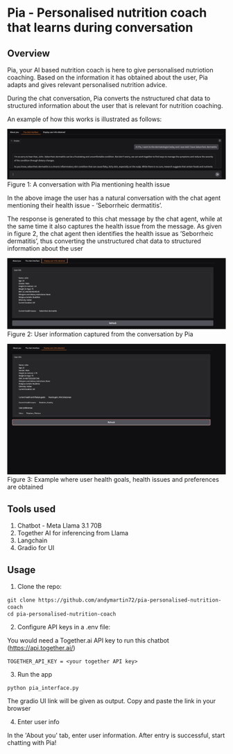 # Pia - Personalised nutrition coach that learns during conversation

## Overview 

Pia, your AI based nutrition coach is here to give personalised nutriotion coaching. Based on the information it has obtained about the user, Pia adapts and 
gives relevant personalised nutrition advice.

During the chat conversation, Pia converts the nstructured chat data to structured information about the user that is relevant for nutrition coaching.

An example of how this works is illustrated as follows:

![Alt text](readme_images/image.png)
Figure 1: A conversation with Pia mentioning health issue

In the above image the user has a natural conversation with the chat agent mentioning their health issue - ’Seborrheic dermatitis’.

The response is generated to this chat message by the chat agent, while at the same time it also captures the health issue from the
message. As given in figure 2, the chat agent then identifies the health issue as ’Seborrheic dermatitis’, thus converting the unstructured chat data
to structured information about the user

![Alt text](readme_images/image-1.png)
Figure 2: User information captured from the conversation by Pia

![Alt text](readme_images/image-2.png)
Figure 3: Example where user health goals, health issues and preferences are obtained


## Tools used

1. Chatbot - Meta Llama 3.1 70B
2. Together AI for inferencing from Llama
3. Langchain
4. Gradio for UI

## Usage

1. Clone the repo:

```
git clone https://github.com/andymartin72/pia-personalised-nutrition-coach
cd pia-personalised-nutrition-coach
```

2. Configure API keys in a .env file:

You would need a Together.ai API key to run this chatbot (https://api.together.ai/)

```
TOGETHER_API_KEY = <your together API key>
```

3. Run the app

```
python pia_interface.py
```

The gradio UI link will be given as output. Copy and paste the link in your browser

4. Enter user info

In the 'About you' tab, enter user information. After entry is successful, start chatting with Pia!

